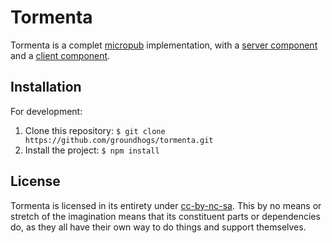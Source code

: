 # Tormenta

Tormenta is a complet [micropub][1] implementation, with a [server component][2] and a [client component][3].

## Installation

For development:

1. Clone this repository: `$ git clone https://github.com/groundhogs/tormenta.git`
2. Install the project: `$ npm install`

## License

Tormenta is licensed in its entirety under [cc-by-nc-sa][4]. This by no means or stretch of the imagination means that its constituent parts or dependencies do, as they all have their own way to do things and support themselves.

[1]: https://www.w3.org/TR/micropub/
[2]: https://github.com/groundhogs/tormenta-server
[3]: https://github.com/groundhogs/tormenta-client
[4]: https://creativecommons.org/licenses/by-nc-sa/4.0/
